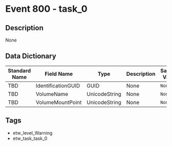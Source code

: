# Event 800 - task_0

## Description
None

## Data Dictionary
|Standard Name|Field Name|Type|Description|Sample Value|
|---|---|---|---|---|
|TBD|IdentificationGUID|GUID|None|`None`|
|TBD|VolumeName|UnicodeString|None|`None`|
|TBD|VolumeMountPoint|UnicodeString|None|`None`|

## Tags
* etw_level_Warning
* etw_task_task_0